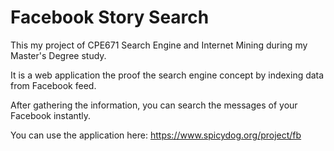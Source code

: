# Facebook Story Search
This my project of CPE671 Search Engine and Internet Mining during my Master's Degree study.

It is a web application the proof the search engine concept by indexing data from Facebook feed.

After gathering the information, you can search the messages of your Facebook instantly.

You can use the application here: https://www.spicydog.org/project/fb
